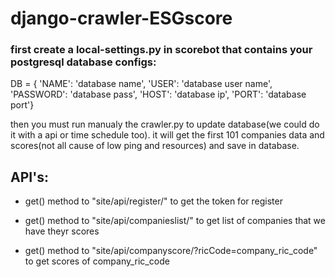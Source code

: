 # django-crawler-ESGscore

### first create a local-settings.py in scorebot that contains your postgresql database configs:

DB = { 
  'NAME': 'database name', 
  'USER': 'database user name', 
  'PASSWORD': 'database pass', 
  'HOST': 'database ip', 
  'PORT': 'database port'}


then you must run manualy the crawler.py to update database(we could do it with a api or time schedule too). it will get the first 101 companies data and scores(not all cause of low ping and resources) and save in database.

## API's:

- get() method to "site/api/register/" to get the token for register
  
- get() method to "site/api/companieslist/" to get list of companies that we have theyr scores
  
- get() method to "site/api/companyscore/?ricCode=company_ric_code" to get scores of company_ric_code
